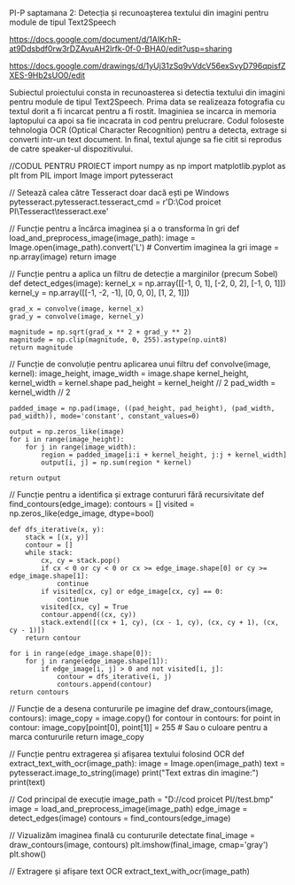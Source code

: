 PI-P saptamana 2: Detecția și recunoașterea textului din imagini pentru module de tipul Text2Speech

https://docs.google.com/document/d/1AIKrhR-at9Ddsbdf0rw3rDZAvuAH2lrfk-0f-0-BHA0/edit?usp=sharing

https://docs.google.com/drawings/d/1yUj31zSq9vVdcV56exSvyD796qpisfZXES-9Hb2sUO0/edit

Subiectul proiectului consta in recunoasterea si detectia textului din imagini pentru module de tipul Text2Speech. Prima data se realizeaza fotografia cu textul dorit a fi incarcat pentru a fi rostit. Imaginiea se incarca in memoria laptopului ca apoi sa fie incacrata in cod pentru prelucrare. Codul foloseste tehnologia OCR (Optical Character Recognition) pentru a detecta, extrage si converti intr-un text document. In final, textul ajunge sa fie citit si reprodus de catre speaker-ul dispozitivului.

//CODUL PENTRU PROIECT
import numpy as np
import matplotlib.pyplot as plt
from PIL import Image
import pytesseract

// Setează calea către Tesseract doar dacă ești pe Windows
pytesseract.pytesseract.tesseract_cmd = r'D:\\Cod proicet PI\\Tesseract\\tesseract.exe'


// Funcție pentru a încărca imaginea și a o transforma în gri
def load_and_preprocess_image(image_path):
    image = Image.open(image_path).convert('L')  # Convertim imaginea la gri
    image = np.array(image)
    return image


// Funcție pentru a aplica un filtru de detecție a marginilor (precum Sobel)
def detect_edges(image):
    kernel_x = np.array([[-1, 0, 1], [-2, 0, 2], [-1, 0, 1]])
    kernel_y = np.array([[-1, -2, -1], [0, 0, 0], [1, 2, 1]])

    grad_x = convolve(image, kernel_x)
    grad_y = convolve(image, kernel_y)

    magnitude = np.sqrt(grad_x ** 2 + grad_y ** 2)
    magnitude = np.clip(magnitude, 0, 255).astype(np.uint8)
    return magnitude


// Funcție de convoluție pentru aplicarea unui filtru
def convolve(image, kernel):
    image_height, image_width = image.shape
    kernel_height, kernel_width = kernel.shape
    pad_height = kernel_height // 2
    pad_width = kernel_width // 2

    padded_image = np.pad(image, ((pad_height, pad_height), (pad_width, pad_width)), mode='constant', constant_values=0)

    output = np.zeros_like(image)
    for i in range(image_height):
        for j in range(image_width):
            region = padded_image[i:i + kernel_height, j:j + kernel_width]
            output[i, j] = np.sum(region * kernel)

    return output


// Funcție pentru a identifica și extrage contururi fără recursivitate
def find_contours(edge_image):
    contours = []
    visited = np.zeros_like(edge_image, dtype=bool)

    def dfs_iterative(x, y):
        stack = [(x, y)]
        contour = []
        while stack:
            cx, cy = stack.pop()
            if cx < 0 or cy < 0 or cx >= edge_image.shape[0] or cy >= edge_image.shape[1]:
                continue
            if visited[cx, cy] or edge_image[cx, cy] == 0:
                continue
            visited[cx, cy] = True
            contour.append((cx, cy))
            stack.extend([(cx + 1, cy), (cx - 1, cy), (cx, cy + 1), (cx, cy - 1)])
        return contour

    for i in range(edge_image.shape[0]):
        for j in range(edge_image.shape[1]):
            if edge_image[i, j] > 0 and not visited[i, j]:
                contour = dfs_iterative(i, j)
                contours.append(contour)
    return contours


// Funcție de a desena contururile pe imagine
def draw_contours(image, contours):
    image_copy = image.copy()
    for contour in contours:
        for point in contour:
            image_copy[point[0], point[1]] = 255  # Sau o culoare pentru a marca contururile
    return image_copy


// Funcție pentru extragerea și afișarea textului folosind OCR
def extract_text_with_ocr(image_path):
    image = Image.open(image_path)
    text = pytesseract.image_to_string(image)
    print("Text extras din imagine:")
    print(text)


// Cod principal de execuție
image_path = "D://cod proicet PI//test.bmp"
image = load_and_preprocess_image(image_path)
edge_image = detect_edges(image)
contours = find_contours(edge_image)

// Vizualizăm imaginea finală cu contururile detectate
final_image = draw_contours(image, contours)
plt.imshow(final_image, cmap='gray')
plt.show()

// Extragere și afișare text OCR
extract_text_with_ocr(image_path)
